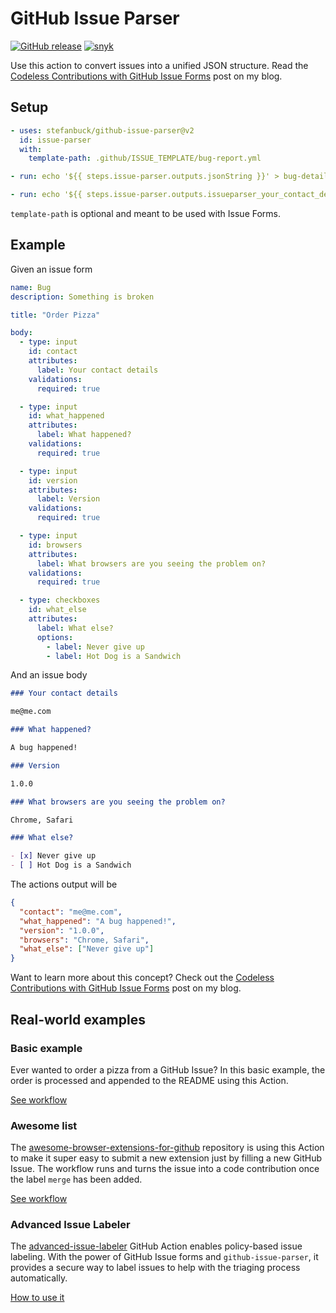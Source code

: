 # GitHub Issue Parser

[![GitHub release](https://img.shields.io/github/release/stefanbuck/github-issue-parser.svg)](https://github.com/stefanbuck/github-issue-parser/releases) [![snyk](https://snyk.io/test/github/stefanbuck/github-issue-parser/badge.svg?targetFile=package.json)](https://snyk.io/test/github/stefanbuck/github-issue-parser?targetFile=package.json)

Use this action to convert issues into a unified JSON structure. Read the [Codeless Contributions with GitHub Issue Forms](https://stefanbuck.com/blog/codeless-contributions-with-github-issue-forms) post on my blog.

## Setup

```yml
- uses: stefanbuck/github-issue-parser@v2
  id: issue-parser
  with:
    template-path: .github/ISSUE_TEMPLATE/bug-report.yml

- run: echo '${{ steps.issue-parser.outputs.jsonString }}' > bug-details.json

- run: echo '${{ steps.issue-parser.outputs.issueparser_your_contact_details }}'
```

`template-path` is optional and meant to be used with Issue Forms.

## Example

Given an issue form

```yml
name: Bug
description: Something is broken

title: "Order Pizza"

body:
  - type: input
    id: contact
    attributes:
      label: Your contact details
    validations:
      required: true

  - type: input
    id: what_happened
    attributes:
      label: What happened?
    validations:
      required: true

  - type: input
    id: version
    attributes:
      label: Version
    validations:
      required: true

  - type: input
    id: browsers
    attributes:
      label: What browsers are you seeing the problem on?
    validations:
      required: true

  - type: checkboxes
    id: what_else
    attributes:
      label: What else?
      options:
        - label: Never give up
        - label: Hot Dog is a Sandwich
```

And an issue body

```md
### Your contact details

me@me.com

### What happened?

A bug happened!

### Version

1.0.0

### What browsers are you seeing the problem on?

Chrome, Safari

### What else?

- [x] Never give up
- [ ] Hot Dog is a Sandwich
```

The actions output will be

```json
{
  "contact": "me@me.com",
  "what_happened": "A bug happened!",
  "version": "1.0.0",
  "browsers": "Chrome, Safari",
  "what_else": ["Never give up"]
}
```


Want to learn more about this concept? Check out the [Codeless Contributions with GitHub Issue Forms](https://stefanbuck.com/blog/codeless-contributions-with-github-issue-forms) post on my blog.


## Real-world examples

### Basic example

Ever wanted to order a pizza from a GitHub Issue? In this basic example, the order is processed and appended to the README using this Action.

[See workflow](https://github.com/stefanbuck/ristorante/blob/main/.github/workflows/order.yml)

### Awesome list

The [awesome-browser-extensions-for-github](https://github.com/stefanbuck/awesome-browser-extensions-for-github) repository is using this Action to make it super easy to submit a new extension just by filling a new GitHub Issue. The workflow runs and turns the issue into a code contribution once the label `merge` has been added.

[See workflow](https://github.com/stefanbuck/awesome-browser-extensions-for-github/blob/main/.github/workflows/handle-submission.yml)

### Advanced Issue Labeler

The [advanced-issue-labeler](https://github.com/redhat-plumbers-in-action/advanced-issue-labeler) GitHub Action enables policy-based issue labeling. With the power of GitHub Issue forms and `github-issue-parser`, it provides a secure way to label issues to help with the triaging process automatically.

[How to use it](https://github.com/redhat-plumbers-in-action/advanced-issue-labeler#usage)
